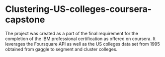 # Clustering-US-colleges-coursera-capstone
The project was created as a part of the final requirement for the completion of the IBM professional certification as offered on coursera. It leverages the Foursquare API as well as the US colleges data set from 1995 obtained from gaggle to segment and cluster colleges.
